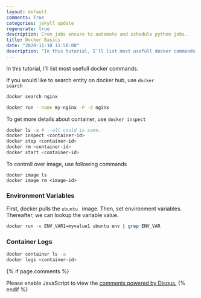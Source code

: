 ```yaml
---
layout: default
comments: True
categories: jekyll update
regenerate: true
description: Cron jobs ensure to automate and schedule python jobs.
title: Docker Basics
date: "2020-11-18 11:50:00"
description: "In this tutorial, I'll list most usefull docker commands."
---
```


In this tutorial, I'll list most usefull docker commands.


If you would like to search entity on docker hub, use <code>docker search</code>

```bash
docker search nginx
```

```bash
docker run --name my-nginx -P -d nginx
```

To get more details about container, use  <code>docker inspect </code>

```bash
docker ls -a # --all could is same.
docker inspect <container-id>
docker stop <container-id>
docker rm <container-id>
docker start <container-id>
```

To controll over image, use following commands

```
docker image ls
docker image rm <image-id>
```

### Environment Variables

First, docker pulls the  <code>ubuntu </code> image. Then, set environment variables. Thereafter, we can lookup the variable value.

```bash
docker run -e ENV_VAR1=myvalue1 ubuntu env | grep ENV_VAR
```



### Container Logs

```bash
docker container ls -a
docker logs <container-id>
```

{% if page.comments %} 
<div id="disqus_thread"></div>
<script>
    /**
    *  RECOMMENDED CONFIGURATION VARIABLES: EDIT AND UNCOMMENT THE SECTION BELOW TO INSERT DYNAMIC VALUES FROM YOUR PLATFORM OR CMS.
    *  LEARN WHY DEFINING THESE VARIABLES IS IMPORTANT: https://disqus.com/admin/universalcode/#configuration-variables    */
    /*
    var disqus_config = function () {
    this.page.url = PAGE_URL;  // Replace PAGE_URL with your page's canonical URL variable
    this.page.identifier = PAGE_IDENTIFIER; // Replace PAGE_IDENTIFIER with your page's unique identifier variable
    };
    */
    (function() { // DON'T EDIT BELOW THIS LINE
    var d = document, s = d.createElement('script');
    s.src = 'https://blog-umutykaya-com.disqus.com/embed.js';
    s.setAttribute('data-timestamp', +new Date());
    (d.head || d.body).appendChild(s);
    })();
</script>
<noscript>Please enable JavaScript to view the <a href="https://disqus.com/?ref_noscript">comments powered by Disqus.</a></noscript>
{% endif %}